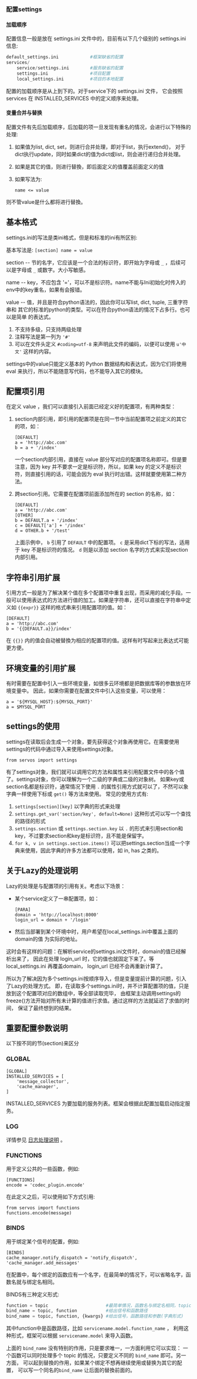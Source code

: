 ### 配置settings
    
#### 加载顺序

配置信息一般是放在 settings.ini 文件中的，目前有以下几个级别的 settings.ini 信息:

```python
default_settings.ini            #框架缺省的配置
services/
    service/settings.ini        #服务缺省的配置
    settings.ini                #项目配置
    local_settings.ini          #项目的本地配置
```
配置的加载顺序是从上到下的。对于service下的 settings.ini 文件，
它会按照 services 在 INSTALLED_SERVICES 中的定义顺序来处理。

#### 变量合并与替换
配置文件有先后加载顺序，后加载的项一旦发现有重名的情况，会进行以下特殊的处理:

1. 如果值为list, dict, set，则进行合并处理，即对于list，执行extend()，
   对于dict执行update，同时如果dict的值为dict或list，则会进行递归合并处理。
2. 如果是其它的值，则进行替換，即后面定义的值覆盖前面定义的值
3. 如果写法为:

    ```
    name <= value
    ```

则不管value是什么都将进行替換。


## 基本格式

settings.ini的写法是类ini格式，但是和标准的ini有所区别:


基本写法是:
    ```
    [section]
    name = value
    ```

section --
    节的名字，它应该是一个合法的标识符，即开始为字母或 `_` ，后续可
    以是字母或 `_` 或数字。大小写敏感。

name --
    key，不应包含 '='，可以不是标识符。name不能与Ini初始化时传入的env中的key重名，如果有会报错。

value --
    值，并且是符合python语法的，因此你可以写list, dict, tuple, 三重字符串和
    其它的标准的python的类型。可以在符合python语法的情况下占多行。也可以是简单
    的表达式。


1. 不支持多级，只支持两级处理
2. 注释写法是第一列为 `'#'`
3. 可以在文件头定义 `#coding=utf-8` 来声明此文件的编码，以便可以使用 `u'中文'` 这样的内容。


settings中的value只能定义基本的 Python 数据结构和表达式，因为它们将使用 eval 来执行，所以不能随意写代码，也不能导入其它的模块。

## 配置项引用

在定义 value ，我们可以直接引入前面已经定义好的配置项，有两种类型：

1. section内部引用，即引用的配置项是在同一节中当前配置项之前定义的其它的项，如：

    ```
    [DEFAULT]
    a = 'http://abc.com'
    b = a + '/index'
    ```
    
    一个section内部引用，直接在 value 部分写对应的配置项名称即可。但是要注意，因为 key 并不要求一定是标识符，所以，如果 key 的定义不是标识符，则直接引用的话，可能会因为 eval 执行时出错。这样就要使用第二种方法。
    
2. 跨section引用。它需要在配置项前面添加所在的 section 的名称，如：

    ```
    [DEFAULT]
    a = 'http://abc.com'
    [OTHER]
    b = DEFAULT.a + '/index'
    c = DEFAULT['a'] + '/index'
    d = OTHER.b + '/test'
    ```
    
    上面示例中， `b` 引用了 `DEFAULT` 中的配置项。 `c` 是采用dict下标的写法，适用于 key 不是标识符的情况。 `d` 则是以添加 section 名字的方式来实现section内部引用。

## 字符串引用扩展

引用方式一般是为了解决某个值在多个配置项中重复出现，而采用的减化手段。一般可以使用表达式的方法进行值的加工。如果是字符串，还可以直接在字符串中定义如 `{{expr}}` 这样的格式串来引用配置项的值。如：

```
[DEFAULT]
a = 'http://abc.com'
b = '{{DEFAULT.a}}/index'
```

在 ``{{}}`` 内的值会自动被替換为相应的配置项的值。这样有时写起来比表达式可能更方便。

## 环境变量的引用扩展

有时需要在配置中引入一些环境变量，如很多云环境都是把数据库等的参数放在环境变量中。
因此，如果你需要在配置文件中引入这些变量，可以使用：

```
a = '${MYSQL_HOST}:${MYSQL_PORT}'
a = $MYSQL_PORT
```


## settings的使用

settings在读取后会生成一个对象，要先获得这个对象再使用它。在需要使用settings的代码中通过导入来使用settings对象。
    
```
from servos import settings
```

有了settings对象，我们就可以调用它的方法和属性来引用配置文件中的各个值了。settings对象，你可以理解为一个二级的字典或二级的对象树。
如果key或section名都是标识符，通常情况下使用 `.` 的属性引用方式就可以了，不然可以象字典一样使用下标或 `get()` 等方法来使用。
常见的使用方式有:

1. `settings[section][key]` 以字典的形式来处理
1. `settings.get_var('section/key', default=None)` 这种形式可以写一个查找的路径的形式
1. `settings.section` 或 `settings.section.key` 以 `.` 的形式来引用section和key，不过要求section和key是标识符，且不能是保留字。
1. `for k, v in settings.section.items()` 可以把settings.section当成一个字典来使用，因此字典的许多方法都可以使用，如 in, has 之类的。

## 关于Lazy的处理说明

Lazy的处理是与配置项的引用有关。考虑以下场景：

* 某个service定义了一串配置项，如：

    ```
    [PARA]
    domain = 'http://localhost:8000'
    login_url = domain + '/login'
    ```
* 然后当部署到某个环境中时，用户希望在local_settings.ini中覆盖上面的domain的值
    为实际的地址。
    
这时会有这样的问题：在解析service的settings.ini文件时，domain的值已经解析出来了，
因此在处理 login_url 时，它的值也就固定下来了。等 local_settings.ini 再覆盖domain，
login_url 已经不会再重新计算了。

所以为了解决因为多个settings.ini按顺序导入，但是变量提前计算的问题，引入了Lazy的处理方式。
即，在读取多个settings.ini时，并不计算配置项的值，只是放到这个配置项对应的数组中，等全部读取完毕，
由框架主动调用settings的freeze()方法开始对所有未计算的值进行求值。通过这样的方法就延迟了求值的时间，
保证了最终想到的结果。

## 重要配置参数说明

以下按不同的节(section)来区分


### GLOBAL


```
[GLOBAL]
INSTALLED_SERVICES = [
    'message_collector',
    'cache_manager',
]
```

INSTALLED_SERVICES 为要加载的服务列表。框架会根据此配置加载启动指定服务。

### LOG

详情参见 [日志处理说明](log.md) 。


### FUNCTIONS

用于定义公共的一些函数，例如:


```
[FUNCTIONS]
encode = 'codec_plugin.encode'
```

在此定义之后，可以使用如下方式引用:


```
from servos import functions
functions.encode(message)
```


### BINDS

用于绑定某个信号的配置，例如:


```
[BINDS]
cache_manager.notify_dispatch = 'notify_dispatch', 'cache_manager.add_messages'
```

在配置中，每个绑定的函数应有一个名字，在最简单的情况下，可以省略名字，函数名就与绑定名相同。

BINDS有三种定义形式:


```python
function = topic                      #最简单情况，函数名与绑定名相同，topic是对应的信号
bind_name = topic, function           #给出信号和函数路径
bind_name = topic, function, {kwargs} #给出信号，函数路径和参数(字典形式)
```

其中function中是函数路径，比如 `servicename.model.function_name` ，
利用这种形式，框架可以根据 `servicename.model` 来导入函数。

上面的 `bind_name` 没有特别的作用，只是要求唯一，一方面利用它可以实现：
一个函数可以同时处理多个 topic 的情况，只要定义不同的 `bind_name` 即可。另一方面，
可以起到替換的作用，如果某个绑定不想再继续使用或替换为其它的配置，
可以写一个同名的`bind_name` 让后面的替換前面的。

